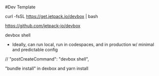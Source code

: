 #Dev Template

curl -fsSL https://get.jetpack.io/devbox | bash

https://github.com/jetpack-io/devbox

devbox shell


* Ideally, can run local, run in codespaces, and in production w/ minimal and predictable config

<!-- rubyPackages.redis -->
<!-- rubyPackages.pg -->
// "postCreateCommand": "devbox shell",

"bundle install" in dexbox
and yarn install
